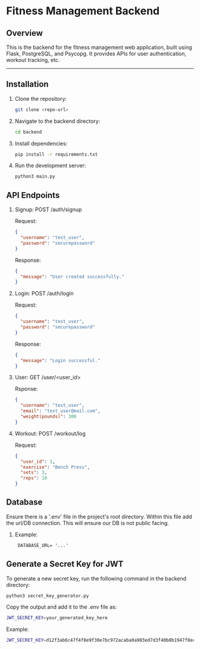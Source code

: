 # Fitness Management Backend

## Overview
This is the backend for the fitness management web application, built using Flask, PostgreSQL, and Psycopg.
It provides APIs for user authentication, workout tracking, etc.

---

## Installation

1. Clone the repository:
   ```bash
   git clone <repo-url>
   ```
2. Navigate to the backend directory:
   ```bash
   cd backend
   ```
3. Install dependencies:
   ```bash
   pip install -r requirements.txt
   ```
4. Run the development server:
   ```bash
   python3 main.py
   ```

## API Endpoints

1. Signup:
   POST /auth/signup

   Request:
   ```json
   {
     "username": "test_user",
     "password": "securepassword"
   }
   ```
   Response:
   ```json
   {
     "message": "User created successfully."
   }
   ```
2. Login:
   POST /auth/login

   Request:
   ```json
   {
     "username": "test_user",
     "password": "securepassword"
   }
   ```

   Response:
   ```json
   {
     "message": "Login successful."
   }
   ```

3. User:
   GET /user/<user_id>

   Rsponse:
   ```json
   {
     "username": "test_user",
     "email": "test_user@mail.com",
     "weight(pounds)": 300
   }
   ```

4. Workout:
   POST /workout/log

   Request:
   ```json
   {
     "user_id": 1,
     "exercise": "Bench Press",
     "sets": 3,
     "reps": 10
   }
   ```

## Database
Ensure there is a '.env' file in the project's root directory.
Within this file add the url/DB connection. This will ensure our DB is not public facing.

1. Example:
   ```txt
    DATABASE_URL= '...'
   ```
## Generate a Secret Key for JWT
To generate a new secret key, run the following command in the backend directory:
```bash
python3 secret_key_generator.py
```
Copy the output and add it to the .env file as:
```bash
JWT_SECRET_KEY=your_generated_key_here
```
Example:
```bash
JWT_SECRET_KEY=d12f3ab6c47f4f8e9f30e7bc972acaba0a903ed7d3f40b8b1947f8eced309013
```

